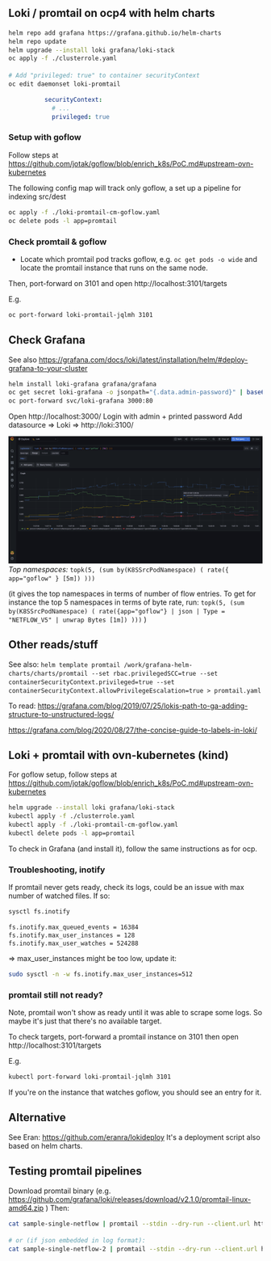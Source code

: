 ## Loki / promtail on ocp4 with helm charts

```bash
helm repo add grafana https://grafana.github.io/helm-charts
helm repo update
helm upgrade --install loki grafana/loki-stack
oc apply -f ./clusterrole.yaml

# Add "privileged: true" to container securityContext
oc edit daemonset loki-promtail
```

```yaml
          securityContext:
            # ...
            privileged: true
```

### Setup with goflow

Follow steps at https://github.com/jotak/goflow/blob/enrich_k8s/PoC.md#upstream-ovn-kubernetes

The following config map will track only goflow, a set up a pipeline for indexing src/dest

```bash
oc apply -f ./loki-promtail-cm-goflow.yaml
oc delete pods -l app=promtail
```

### Check promtail & goflow

- Locate which promtail pod tracks goflow, e.g. `oc get pods -o wide` and locate the promtail instance that runs on the same node.

Then, port-forward on 3101 and open http://localhost:3101/targets

E.g.
```bash
oc port-forward loki-promtail-jqlmh 3101
```

## Check Grafana

See also https://grafana.com/docs/loki/latest/installation/helm/#deploy-grafana-to-your-cluster

```bash
helm install loki-grafana grafana/grafana
oc get secret loki-grafana -o jsonpath="{.data.admin-password}" | base64 --decode ; echo
oc port-forward svc/loki-grafana 3000:80
```

Open http://localhost:3000/
Login with admin + printed password
Add datasource => Loki => http://loki:3100/

![top namespaces](./screenshot-top-namespaces.png)
_Top namespaces:_ `topk(5, (sum by(K8SSrcPodNamespace) ( rate({ app="goflow" } [5m]) )))`

(it gives the top namespaces in terms of number of flow entries.
To get for instance the top 5 namespaces in terms of byte rate, run: `topk(5, (sum by(K8SSrcPodNamespace) ( rate({app="goflow"} | json | Type = "NETFLOW_V5" | unwrap Bytes [1m]) )))` )


## Other reads/stuff

See also:
`helm template promtail /work/grafana-helm-charts/charts/promtail --set rbac.privilegedSCC=true --set containerSecurityContext.privileged=true --set containerSecurityContext.allowPrivilegeEscalation=true > promtail.yaml`


To read:
https://grafana.com/blog/2019/07/25/lokis-path-to-ga-adding-structure-to-unstructured-logs/

https://grafana.com/blog/2020/08/27/the-concise-guide-to-labels-in-loki/

## Loki + promtail with ovn-kubernetes (kind)

For goflow setup, follow steps at https://github.com/jotak/goflow/blob/enrich_k8s/PoC.md#upstream-ovn-kubernetes

```bash
helm upgrade --install loki grafana/loki-stack
kubectl apply -f ./clusterrole.yaml
kubectl apply -f ./loki-promtail-cm-goflow.yaml
kubectl delete pods -l app=promtail
```

To check in Grafana (and install it), follow the same instructions as for ocp.

### Troubleshooting, inotify

If promtail never gets ready, check its logs, could be an issue with max number of watched files. If so:

```bash
sysctl fs.inotify
```

```
fs.inotify.max_queued_events = 16384
fs.inotify.max_user_instances = 128
fs.inotify.max_user_watches = 524288
```

=> max_user_instances might be too low, update it:

```bash
sudo sysctl -n -w fs.inotify.max_user_instances=512
```

### promtail still not ready?

Note, promtail won't show as ready until it was able to scrape some logs. So maybe it's just that there's no available target.

To check targets, port-forward a promtail instance on 3101 then open http://localhost:3101/targets

E.g.
```bash
kubectl port-forward loki-promtail-jqlmh 3101
```

If you're on the instance that watches goflow, you should see an entry for it.


## Alternative

See Eran: https://github.com/eranra/lokideploy
It's a deployment script also based on helm charts.

## Testing promtail pipelines

Download promtail binary (e.g. https://github.com/grafana/loki/releases/download/v2.1.0/promtail-linux-amd64.zip )
Then:

```bash
cat sample-single-netflow | promtail --stdin --dry-run --client.url http://whatever --config.file test-config.yaml

# or (if json embedded in log format):
cat sample-single-netflow-2 | promtail --stdin --dry-run --client.url http://whatever --config.file test-config.yaml
```
